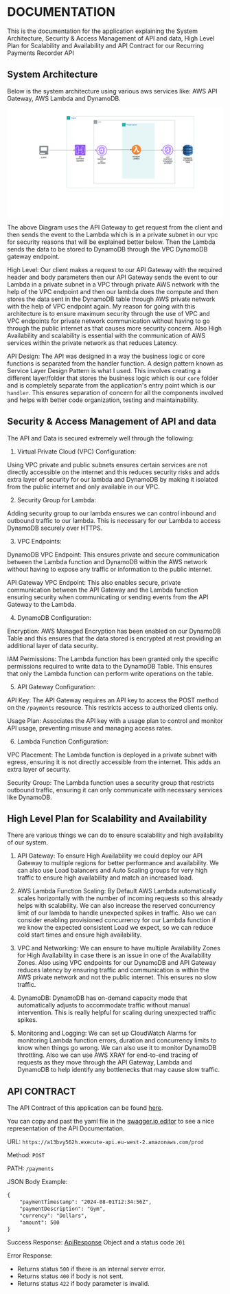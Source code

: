 # DOCUMENTATION

This is the documentation for the application explaining the System Architecture, Security & Access Management of API and data, High Level Plan for Scalability and Availability and API Contract for our Recurring Payments Recorder API

## System Architecture
Below is the system architecture using various aws services like: AWS API Gateway, AWS Lambda and DynamoDB.

![Diagram](./images/bits-task-diagram.drawio.png)

The above Diagram uses the API Gateway to get request from the client and then sends the event to the Lambda which is in a private subnet in our vpc for security reasons that will be explained better below. Then the Lambda sends the data to be stored to DynamoDB through the VPC DynamoDB gateway endpoint.

High Level: Our client makes a request to our API Gateway with the required header and body parameters then our API Gateway sends the event to our Lambda in a private subnet in a VPC through private AWS network with the help of the VPC endpoint and then our lambda does the compute and then stores the data sent in the DynamoDB table through AWS private network with the help of VPC endpoint again. My reason for going with this architecture is to ensure maximum security through the use of VPC and VPC endpoints for private network communication without having to go through the public internet as that causes more security concern. Also High Availability and scalability is essential with the communication of AWS services within the private network as that reduces Latency.

API Design:
The API was designed in a way the business logic or core functions is separated from the handler function. A design pattern known as Service Layer Design Pattern is what I used. This involves creating a different layer/folder that stores the business logic which is our `core` folder and is completely separate from the application's entry point which is our `handler`. This ensures separation of concern for all the components involved and helps with better code organization, testing and maintainability.


## Security & Access Management of API and data
The API and Data is secured extremely well through the following:

1. Virtual Private Cloud (VPC) Configuration:

Using VPC private and public subnets ensures certain services are not directly accessible on the internet and this reduces security risks and adds extra layer of security for our lambda and DynamoDB by making it isolated from the public internet and only available in our VPC.

2. Security Group for Lambda:

Adding security group to our lambda ensures we can control inbound and outbound traffic to our lambda. This is necessary for our Lambda to access DynamoDB securely over HTTPS.

3. VPC Endpoints:

DynamoDB VPC Endpoint: This ensures private and secure communication between the Lambda function and DynamoDB within the AWS network without having to expose any traffic or information to the public internet.

API Gateway VPC Endpoint: This also enables secure, private communication between the API Gateway and the Lambda function ensuring security when communicating or sending events from the API Gateway to the Lambda.

4. DynamoDB Configuration:

Encryption: AWS Managed Encryption has been enabled on our DynamoDB Table and this ensures that the data stored is encrypted at rest providing an additional layer of data security.

IAM Permissions: The Lambda function has been granted only the specific permissions required to write data to the DynamoDB Table. This ensures that only the Lambda function can perform write operations on the table.

5. API Gateway Configuration:

API Key: The API Gateway requires an API key to access the POST method on the `/payments` resource. This restricts access to authorized clients only.

Usage Plan: Associates the API key with a usage plan to control and monitor API usage, preventing misuse and managing access rates.

6. Lambda Function Configuration:

VPC Placement: The Lambda function is deployed in a private subnet with egress, ensuring it is not directly accessible from the internet. This adds an extra layer of security.

Security Group: The Lambda function uses a security group that restricts outbound traffic, ensuring it can only communicate with necessary services like DynamoDB.

## High Level Plan for Scalability and Availability
There are various things we can do to ensure scalability and high availability of our system.

1. API Gateway: To ensure High Availability we could deploy our API Gateway to multiple regions for better performance and availability. We can also use Load balancers and Auto Scaling groups for very high traffic to ensure high availability and match an increased load.

2. AWS Lambda Function Scaling: By Default AWS Lambda automatically scales horizontally with the number of incoming requests so this already helps with scalability. We can also increase the reserved concurrency limit of our lambda to handle unexpected spikes in traffic. Also we can consider enabling provisioned concurrency for our Lambda function if we know the expected consistent Load we expect, so we can reduce cold start times and ensure high availability.

3. VPC and Networking: We can ensure to have multiple Availability Zones for High Availability in case there is an issue in one of the Availability Zones. Also using VPC endpoints for our DynamoDB and API Gateway reduces latency by ensuring traffic and communication is within the AWS private network and not the public internet. This ensures no slow traffic.

4. DynamoDB: DynamoDB has on-demand capacity mode that automatically adjusts to accommodate traffic without manual intervention. This is really helpful for scaling during unexpected traffic spikes. 

5. Monitoring and Logging: We can set up CloudWatch Alarms for monitoring Lambda function errors, duration and concurrency limits to know when things go wrong. We can also use it to monitor DynamoDB throttling. Also we can use AWS XRAY for end-to-end tracing of requests as they move through the API Gateway, Lambda and DynamoDB to help identify any bottlenecks that may cause slow traffic.

## API CONTRACT
The API Contract of this application can be found [here](documentation/api-contract/openapi.yaml).


You can copy and past the yaml file in the [swagger.io editor](https://editor.swagger.io/) to see a nice representation of the API Documentation.

URL: `https://a13bvy562h.execute-api.eu-west-2.amazonaws.com/prod`

Method: `POST`

PATH: `/payments`

JSON Body Example:
```
{
    "paymentTimestamp": "2024-08-01T12:34:56Z",
    "paymentDescription": "Gym",
    "currency": "Dollars",
    "amount": 500
}
```

Success Response: [ApiResponse](types.ts) Object and a status code `201`

Error Response: 
- Returns status `500` if there is an internal server error.
- Returns status `400` if body is not sent.
- Returns status `422` if body parameter is invalid.